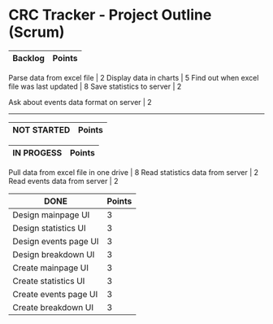 # CRC Tracker - Project Outline (Scrum)

Backlog | Points
------- | -------

Parse data from excel file | 2
Display data in charts | 5
Find out when excel file was last updated | 8
Save statistics to server | 2

Ask about events data format on server | 2


-------------------------------------

NOT STARTED | Points
----------- | -------


IN PROGESS | Points
---------- | -------

Pull data from excel file in one drive | 8
Read statistics data from server | 2
Read events data from server | 2

DONE | Points
---- | -----
Design mainpage UI | 3
Design statistics UI | 3
Design events page UI | 3
Design breakdown UI | 3
Create mainpage UI | 3
Create statistics UI | 3
Create events page UI | 3
Create breakdown UI | 3
